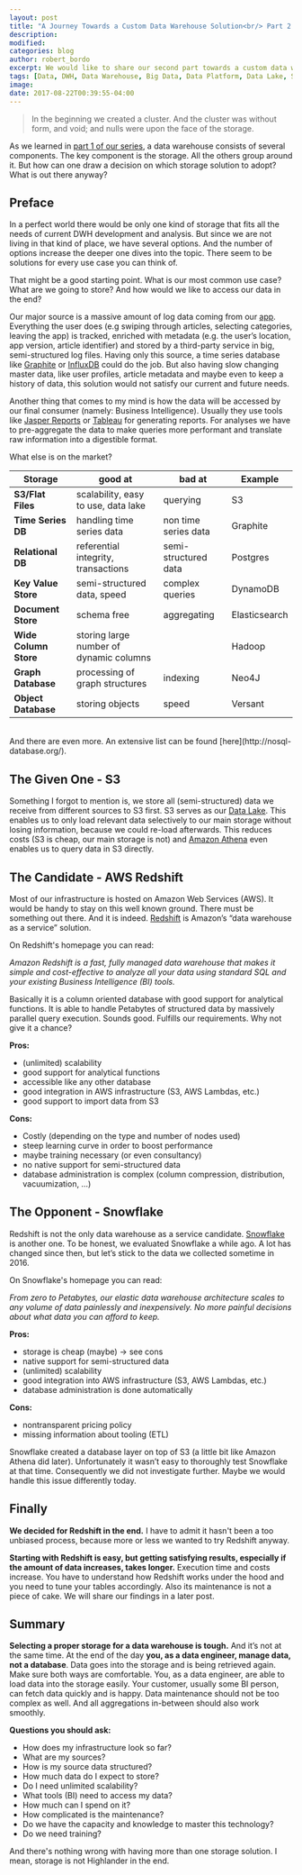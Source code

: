 ```yaml
---
layout: post
title: "A Journey Towards a Custom Data Warehouse Solution<br/> Part 2: We Need Storage"
description: 
modified:
categories: blog
author: robert_bordo
excerpt: We would like to share our second part towards a custom data warehouse solution. This time it's all about selecting a proper storage.
tags: [Data, DWH, Data Warehouse, Big Data, Data Platform, Data Lake, Storage, Redshift, S3, Snowflake]
image:
date: 2017-08-22T00:39:55-04:00
---
```


> In the beginning we created a cluster. And the cluster was without form, and void; and nulls were upon the face of the storage.

As we learned in [part 1 of our series](../dwh-part1_getting_started), a data warehouse consists of several components. 
The key component is the storage. All the others group around it. But how can one draw a decision on which storage solution to adopt? What is out there anyway? 

## Preface

In a perfect world there would be only one kind of storage that fits all the needs of current DWH development and analysis. 
But since we are not living in that kind of place, we have several options. And the number of options increase the deeper one dives into the topic.
There seem to be solutions for every use case you can think of.

That might be a good starting point. What is our most common use case? What are we going to store? And how would we like to access our data in the end?

Our major source is a massive amount of log data coming from our [app](https://play.google.com/store/apps/details?id=de.axelspringer.yana). 
Everything the user does (e.g swiping through articles, selecting categories, leaving the app) is tracked, 
enriched with metadata (e.g. the user’s location, app version, article identifier) and stored by a third-party service in big, semi-structured log files. 
Having only this source, a time series database like 
[Graphite](github.com/­graphite-project/­graphite-web)
or 
[InfluxDB](www.influxdata.com/­time-series-platform/­influxdb) 
could do the job. 
But also having slow changing master data, like user profiles, article metadata and maybe even to keep a history of data, this solution would not satisfy our current and future needs. 

Another thing that comes to my mind is how the data will be accessed by our final consumer (namely: Business Intelligence). 
Usually they use tools like 
[Jasper Reports](https://en.wikipedia.org/wiki/JasperReports)
or 
[Tableau](https://en.wikipedia.org/wiki/Tableau_Software)
for generating reports. 
For analyses we have to pre-aggregate the data to make queries more performant and translate raw information into a digestible format.

What else is on the market?


| Storage | good at | bad at | Example |
|-------|--------|---------|---------|
| **S3/Flat Files** | scalability, easy to use, data lake | querying | S3 |
| **Time Series DB** | handling time series data | non time series data | Graphite |
| **Relational DB** | referential integrity, transactions | semi-structured data | Postgres |
| **Key Value Store** | semi-structured data, speed | complex queries | DynamoDB |
| **Document Store** | schema free | aggregating | Elasticsearch |
| **Wide Column Store** | storing large number of dynamic columns | | Hadoop |
| **Graph Database** | processing of graph structures | indexing | Neo4J |
| **Object Database** | storing objects | speed | Versant|

<br/>
And there are even more. An extensive list can be found [here](http://nosql-database.org/).

## The Given One - S3

Something I forgot to mention is, we store all (semi-structured) data we receive from different sources to S3 first. 
S3 serves as our [Data Lake](https://en.wikipedia.org/wiki/Data_lake). This enables us to only load relevant data selectively to our main storage without losing information, 
because we could re-load afterwards. This reduces costs (S3 is cheap, our main storage is not) and 
[Amazon Athena](https://aws.amazon.com/de/athena/) even enables us to query data in S3 directly.

## The Candidate - AWS Redshift

Most of our infrastructure is hosted on Amazon Web Services (AWS). It would be handy to stay on this well known ground. 
There must be something out there. And it is indeed. [Redshift](<https://aws.amazon.com/redshift>) is Amazon’s “data warehouse as a service” solution. 

On Redshift's homepage you can read:

_Amazon Redshift is a fast, fully managed data warehouse that makes it simple and cost-effective to analyze all your data using standard SQL and your existing Business Intelligence (BI) tools._

Basically it is a column oriented database with good support for analytical functions. It is able to handle Petabytes of structured data by massively parallel query execution. Sounds good. 
Fulfills our requirements. Why not give it a chance?

__Pros:__

* (unlimited) scalability
* good support for analytical functions
* accessible like any other database
* good integration in AWS infrastructure (S3, AWS Lambdas, etc.)
* good support to import data from S3

__Cons:__

* Costly (depending on the type and number of nodes used)
* steep learning curve in order to boost performance
* maybe training necessary (or even consultancy)
* no native support for semi-structured data
* database administration is complex (column compression, distribution, vacuumization, …)

## The Opponent - Snowflake

Redshift is not the only data warehouse as a service candidate. [Snowflake](https://www.snowflake.net/) is another one. 
To be honest, we evaluated Snowflake a while ago. 
A lot has changed since then, but let’s stick to the data we collected sometime in 2016.

On Snowflake's homepage you can read:

_From zero to Petabytes, our elastic data warehouse architecture scales to any volume of data painlessly and inexpensively. 
No more painful decisions about what data you can afford to keep._

__Pros:__

* storage is cheap (maybe) -> see cons
* native support for semi-structured data
* (unlimited) scalability
* good integration into AWS infrastructure (S3, AWS Lambdas, etc.)
* database administration is done automatically

__Cons:__

* nontransparent pricing policy
* missing information about tooling (ETL)

Snowflake created a database layer on top of S3 (a little bit like Amazon Athena did later). Unfortunately it wasn’t easy to thoroughly test Snowflake at that time. 
Consequently we did not investigate further. Maybe we would handle this issue differently today.

## Finally

**We decided for Redshift in the end.** I have to admit it hasn't been a too unbiased process, because more or less we wanted to try Redshift anyway. 

**Starting with Redshift is easy, but getting satisfying results, especially if the amount of data increases, takes longer.** 
Execution time and costs increase. You have to understand how Redshift works under the hood and you need to tune your tables accordingly. 
Also its maintenance is not a piece of cake. We will share our findings in a later post.

## Summary

**Selecting a proper storage for a data warehouse is tough.** And it’s not at the same time. At the end of the day **you, as a data engineer, manage data, not a database**. 
Data goes into the storage and is being retrieved again. Make sure both ways are comfortable. You, as a data engineer, are able to load data into the storage easily. 
Your customer, usually some BI person, can fetch data quickly and is happy. Data maintenance should not be too complex as well. And all aggregations in-between should also work smoothly. 

__Questions you should ask:__

* How does my infrastructure look so far?
* What are my sources?
* How is my source data structured?
* How much data do I expect to store?
* Do I need unlimited scalability?
* What tools (BI) need to access my data?
* How much can I spend on it?
* How complicated is the maintenance? 
* Do we have the capacity and knowledge to master this technology?
* Do we need training?

And there's nothing wrong with having more than one storage solution. I mean, storage is not Highlander in the end.
